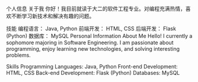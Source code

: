 个人信息
关于我
你好！我目前就读于大二的软件工程专业。对编程充满热情，喜欢不断学习新技术和解决有趣的问题。

技能
编程语言： Java, Python
前端开发： HTML, CSS
后端开发： Flask (Python)
数据库： MySQL
Personal Information
About Me
Hello! I currently a sophomore majoring in Software Engineering. I am passionate about programming, enjoy learning new technologies, and solving interesting problems.

Skills
Programming Languages: Java, Python
Front-end Development: HTML, CSS
Back-end Development: Flask (Python)
Databases: MySQL
